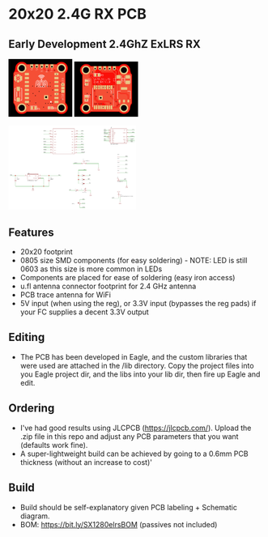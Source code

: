 # 20x20 2.4G RX PCB

## Early Development 2.4GhZ ExLRS RX


<img src="img/1280_top.png" width="25%"> <img src="img/1280_bottom.png" width="25%"> 

<img src="rx_1280_Schematic.png" width="50%">

## Features

* 20x20 footprint
* 0805 size SMD components (for easy soldering) - NOTE: LED is still 0603 as this size is more common in LEDs
* Components are placed for ease of soldering (easy iron access)
* u.fl antenna connector footprint for 2.4 GHz antenna
* PCB trace antenna for WiFi
* 5V input (when using the reg), or 3.3V input (bypasses the reg pads) if your FC supplies a decent 3.3V output

## Editing

* The PCB has been developed in Eagle, and the custom libraries that were used are attached in the /lib directory. Copy the project files into you Eagle project dir, and the libs into your lib dir, then fire up Eagle and edit.

## Ordering

* I've had good results using JLCPCB (<https://jlcpcb.com/>). Upload the .zip file in this repo and adjust any PCB parameters that you want (defaults work fine).
* A super-lightweight build can be achieved by going to a 0.6mm PCB thickness (without an increase to cost)'

## Build

* Build should be self-explanatory given PCB labeling + Schematic diagram.
* BOM: <https://bit.ly/SX1280elrsBOM> (passives not included)
